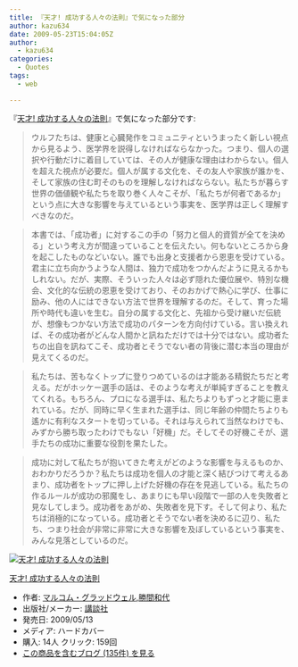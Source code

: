 ```yaml
---
title: 『天才! 成功する人々の法則』で気になった部分
author: kazu634
date: 2009-05-23T15:04:05Z
author:
  - kazu634
categories:
  - Quotes
tags:
  - web

---
```

<div class="section">
<p>
    『<a href="http://d.hatena.ne.jp/asin/4062153920" onclick="__gaTracker('send', 'event', 'outbound-article', 'http://d.hatena.ne.jp/asin/4062153920', '天才!  成功する人々の法則');">天才! 成功する人々の法則</a>』で気になった部分です:
</p>
  
<blockquote>
<p>
      ウルフたちは、健康と心臓発作をコミュニティというまったく新しい視点から見るよう、医学界を説得しなければならなかった。つまり、個人の選択や行動だけに着目していては、その人が健康な理由はわからない。個人を超えた視点が必要だ。個人が属する文化を、その友人や家族が誰かを、そして家族の住む町そのものを理解しなければならない。私たちが暮らす世界の価値観や私たちを取り巻く人々こそが、「私たちが何者であるか」という点に大きな影響を与えているという事実を、医学界は正しく理解すべきなのだ。
</p>
</blockquote>
  
<blockquote>
<p>
      本書では、「成功者」に対するこの手の「努力と個人的資質が全てを決める」という考え方が間違っていることを伝えたい。何もないところから身を起こしたものなどいない。誰でも出身と支援者から恩恵を受けている。君主に立ち向かうような人間は、独力で成功をつかんだように見えるかもしれない。だが、実際、そういった人々は必ず隠れた優位展や、特別な機会、文化的な伝統の恩恵を受けており、そのおかげで熱心に学び、仕事に励み、他の人にはできない方法で世界を理解するのだ。そして、育った場所や時代も違いを生む。自分の属する文化と、先祖から受け継いだ伝統が、想像もつかない方法で成功のパターンを方向付けている。言い換えれば、その成功者がどんな人間かと訊ねただけでは十分ではない。成功者たちの出自を訊ねてこそ、成功者とそうでない者の背後に潜む本当の理由が見えてくるのだ。
</p>
</blockquote>
  
<blockquote>
<p>
      私たちは、苦もなくトップに登りつめているのは才能ある精鋭たちだと考える。だがホッケー選手の話は、そのような考えが単純すぎることを教えてくれる。もちろん、プロになる選手は、私たちよりもずっと才能に恵まれている。だが、同時に早く生まれた選手は、同じ年齢の仲間たちよりも遙かに有利なスタートを切っている。それは与えられて当然なわけでも、みずから勝ち取ったわけでもない「好機」だ。そしてその好機こそが、選手たちの成功に重要な役割を果たした。
</p>
</blockquote>
  
<blockquote>
<p>
      成功に対して私たちが抱いてきた考えがどのような影響を与えるものか、おわかりだろうか？私たちは成功を個人の才能と深く結びつけて考えるあまり、成功者をトップに押し上げた好機の存在を見逃している。私たちの作るルールが成功の邪魔をし、あまりにも早い段階で一部の人を失敗者と見なしてしまう。成功者をあがめ、失敗者を見下す。そして何より、私たちは消極的になっている。成功者とそうでない者を決めるに辺り、私たち、つまり社会が非常に非常に大きな影響を及ぼしているという事実を、みんな見落としているのだ。
</p>
</blockquote>
  
<div class="hatena-asin-detail">
<a href="http://www.amazon.co.jp/dp/4062153920/?tag=hatena_st1-22&ascsubtag=d-7ibv" onclick="__gaTracker('send', 'event', 'outbound-article', 'http://www.amazon.co.jp/dp/4062153920/?tag=hatena_st1-22&ascsubtag=d-7ibv', '');"><img src="https://images-na.ssl-images-amazon.com/images/I/415vaFIXnlL._SL160_.jpg" class="hatena-asin-detail-image" alt="天才!  成功する人々の法則" title="天才!  成功する人々の法則" /></a></p> 
    
<div class="hatena-asin-detail-info">
<p class="hatena-asin-detail-title">
<a href="http://www.amazon.co.jp/dp/4062153920/?tag=hatena_st1-22&ascsubtag=d-7ibv" onclick="__gaTracker('send', 'event', 'outbound-article', 'http://www.amazon.co.jp/dp/4062153920/?tag=hatena_st1-22&ascsubtag=d-7ibv', '天才!  成功する人々の法則');">天才! 成功する人々の法則</a>
</p>
      
<ul>
<li>
<span class="hatena-asin-detail-label">作者:</span> <a href="http://d.hatena.ne.jp/keyword/%A5%DE%A5%EB%A5%B3%A5%E0%A1%A6%A5%B0%A5%E9%A5%C3%A5%C9%A5%A6%A5%A7%A5%EB" onclick="__gaTracker('send', 'event', 'outbound-article', 'http://d.hatena.ne.jp/keyword/%A5%DE%A5%EB%A5%B3%A5%E0%A1%A6%A5%B0%A5%E9%A5%C3%A5%C9%A5%A6%A5%A7%A5%EB', 'マルコム・グラッドウェル');" class="keyword">マルコム・グラッドウェル</a>,<a href="http://d.hatena.ne.jp/keyword/%BE%A1%B4%D6%CF%C2%C2%E5" onclick="__gaTracker('send', 'event', 'outbound-article', 'http://d.hatena.ne.jp/keyword/%BE%A1%B4%D6%CF%C2%C2%E5', '勝間和代');" class="keyword">勝間和代</a>
</li>
<li>
<span class="hatena-asin-detail-label">出版社/メーカー:</span> <a href="http://d.hatena.ne.jp/keyword/%B9%D6%C3%CC%BC%D2" onclick="__gaTracker('send', 'event', 'outbound-article', 'http://d.hatena.ne.jp/keyword/%B9%D6%C3%CC%BC%D2', '講談社');" class="keyword">講談社</a>
</li>
<li>
<span class="hatena-asin-detail-label">発売日:</span> 2009/05/13
</li>
<li>
<span class="hatena-asin-detail-label">メディア:</span> ハードカバー
</li>
<li>
<span class="hatena-asin-detail-label">購入</span>: 14人 <span class="hatena-asin-detail-label">クリック</span>: 159回
</li>
<li>
<a href="http://d.hatena.ne.jp/asin/4062153920" onclick="__gaTracker('send', 'event', 'outbound-article', 'http://d.hatena.ne.jp/asin/4062153920', 'この商品を含むブログ (135件) を見る');" target="_blank">この商品を含むブログ (135件) を見る</a>
</li>
</ul>
</div>
    
<div class="hatena-asin-detail-foot">
</div>
</div>
</div>
